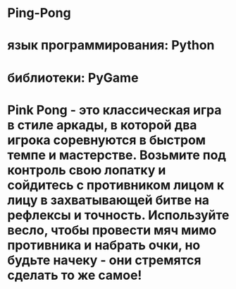 # Ping-Pong
# язык программирования: Python
# библиотеки: PyGame
# Pink Pong - это классическая игра в стиле аркады, в которой два игрока соревнуются в быстром темпе и мастерстве. Возьмите под контроль свою лопатку и сойдитесь с противником лицом к лицу в захватывающей битве на рефлексы и точность. Используйте весло, чтобы провести мяч мимо противника и набрать очки, но будьте начеку - они стремятся сделать то же самое!
